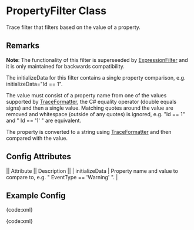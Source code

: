 # PropertyFilter Class

Trace filter that filters based on the value of a property.

## Remarks

**Note**: The functionality of this filter is superseeded by [ExpressionFilter](ExpressionFilter) and it is only maintained for backwards compatibility.

The initializeData for this filter contains a single property comparison, e.g. initializeData="Id == 1".

The value must consist of a property name from one of the values supported by [TraceFormatter](TraceFormatter), the C# equality operator (double equals signs) and then a single value. Matching quotes around the value are removed and whitespace (outside of any quotes) is ignored, e.g. "Id == 1" and " Id == '1' " are equivalent.

The property is converted to a string using [TraceFormatter](TraceFormatter) and then compared with the value.
	
## Config Attributes

|| Attribute || Description ||
| initializeData | Property name and value to compare to, e.g. " EventType == 'Warning' ". |

## Example Config

{code:xml}
<?xml version="1.0" encoding="utf-8" ?>
<configuration>
  <system.diagnostics>
    <sharedListeners>
      <add name="coloredconsole"
           type="Essential.Diagnostics.ColoredConsoleTraceListener, Essential.Diagnostics">
        <filter type="Essential.Diagnostics.PropertyFilter, Essential.Diagnostics"
                initializeData="Id == 1001" />
      </add>
    </sharedListeners>
    <sources>
      <source name="ExampleSource" switchValue="All">
        <listeners>
          <clear />
          <add name="coloredconsole" />
        </listeners>
      </source>
    </sources>
  </system.diagnostics>
</configuration>
{code:xml}

